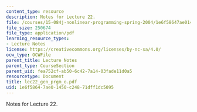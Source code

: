 ```yaml
---
content_type: resource
description: Notes for Lecture 22.
file: /courses/15-084j-nonlinear-programming-spring-2004/1e6f58647ae01450c24871dff1dc5095_lec22_gen_prgm_o.pdf
file_size: 250674
file_type: application/pdf
learning_resource_types:
- Lecture Notes
license: https://creativecommons.org/licenses/by-nc-sa/4.0/
ocw_type: OCWFile
parent_title: Lecture Notes
parent_type: CourseSection
parent_uid: fea752cf-ab50-6c42-7a14-03fade11d0a5
resourcetype: Document
title: lec22_gen_prgm_o.pdf
uid: 1e6f5864-7ae0-1450-c248-71dff1dc5095
---
```

Notes for Lecture 22.